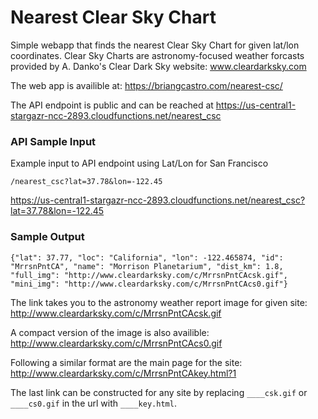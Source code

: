 # Nearest Clear Sky Chart
Simple webapp that finds the nearest Clear Sky Chart for given lat/lon coordinates. Clear Sky Charts are astronomy-focused weather forcasts provided by A. Danko's Clear Dark Sky website: www.cleardarksky.com

The web app is availible at: https://briangcastro.com/nearest-csc/

The API endpoint is public and can be reached at https://us-central1-stargazr-ncc-2893.cloudfunctions.net/nearest_csc

### API Sample Input

Example input to API endpoint using Lat/Lon for San Francisco

```/nearest_csc?lat=37.78&lon=-122.45```

https://us-central1-stargazr-ncc-2893.cloudfunctions.net/nearest_csc?lat=37.78&lon=-122.45

### Sample Output

```{"lat": 37.77, "loc": "California", "lon": -122.465874, "id": "MrrsnPntCA", "name": "Morrison Planetarium", "dist_km": 1.8, "full_img": "http://www.cleardarksky.com/c/MrrsnPntCAcsk.gif", "mini_img": "http://www.cleardarksky.com/c/MrrsnPntCAcs0.gif"}```

The link takes you to the astronomy weather report image for given site:
http://www.cleardarksky.com/c/MrrsnPntCAcsk.gif

A compact version of the image is also availible:
http://www.cleardarksky.com/c/MrrsnPntCAcs0.gif

Following a similar format are the main page for the site:
http://www.cleardarksky.com/c/MrrsnPntCAkey.html?1

The last link can be constructed for any site by replacing `____csk.gif` or `____cs0.gif` in the url with `____key.html`.
